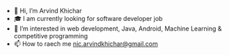 - 👋 Hi, I’m Arvind Khichar
- 🎓 I am currently looking for software developer job
- 👀 I’m interested in web development, Java, Android, Machine Learning & competitive programming
- 📫 How to raech me nic.arvindkhichar@gmail.com

<!---
Ak-kalki/Ak-kalki is a ✨ special ✨ repository because its `README.md` (this file) appears on your GitHub profile.
You can click the Preview link to take a look at your changes.
--->
